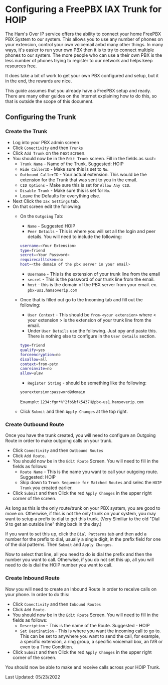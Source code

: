 # Configuring a FreePBX IAX Trunk for HOIP

The Ham's Over IP service offers the ability to connect your home FreePBX PBX System to our system. This allows you to use any number of phones on your extension, control your own voicemail anbd many other things. In many ways, it's easier to run your own PBX then it is to try to connect multiple phones to our system. The more people who can use a their own PBX is the less number of phones trying to register to our network and helps keep resources free. 

It does take a bit of work to get your own PBX configured and setup, but it in the end, the rewards are nice.

This guide assumes that you already have a FreePBX setup and ready. There are many other guides on the Internet explaining how to do this, so that is outside the scope of this document.

## Configuring the Trunk

### Create the Trunk

* Log into your PBX admin screen
* Click ```Conectivity``` and then ```Trunks```
* Click ```Add Trunk``` on the next screen.
* You should now be in the ```Edit Trunk``` screen. Fill in the fields as such:
    * ```Trunk Name``` - Name of the Trunk. Suggested: HOIP
    * ```Hide CallerID``` - Make sure this is set to ```No```.
    * ```Outbound CallerID``` - Your actual extension. This would be the extension for the Trunk that was sent to you in the email.
    * ```CID Options``` - Make sure this is set for ```Allow Any CID```.
    * ```Disable Trunk``` - Make sure this is set for ```No```.
    * Leave the Defaults for everything else.
* Next Click the ```Iax Settings``` tab.
* On that screen edit the following:
    * On the ```Outgoing``` Tab:
        * ```Name``` - Suggested HOIP
        * ```Peer Details``` - This is where you will set all the login and peer details. You will need to include the following:
  
        ```bash
        username=<Your Extension>
        type=friend
        secret=<Your Password>
        requirecalltoken=no
        host=<the domain of the pbx server in your email>
        ```

        * ```Username``` - This is the extension of your trunk line from the email
        * ```secret``` - This is the password of our trunk line from the email.
        * ```host``` - this is the domain of the PBX server from your email. ex. ```pbx-us1.hamsoverip.com```

    * Once that is filled out go to the Incoming tab and fill out the following:
        * ```User Context``` - This should be ```from-<your extension>``` where < your extension > is the extension of your trunk line from the email.
        * Under ```User Details``` use the following. Just opy and paste this. There is nothing else to configure in the ```User Details``` section.
        ```bash
        type=friend
        qualify=yes
        forceencryption=no
        disallow=all
        context=from-pstn
        canreinvite=no
        allow=ulaw
        ```
        * ```Register String``` - should be something like the following:
        ```bash
        yourextension:password@domain
        ```
        Example: ```1234:fgn*%^2fb&bfk5437H@pbx-us1.hamsoverip.com```
    * Click ```Submit``` and then ```Apply Changes``` at the top right.

### Create Outbound Route

Once you have the trunk created, you will need to configure an Outgoing Route in order to make outgoing calls on your trunk.

* Click ```Conectivity``` and then ```Outbound Routes```
* Click ```Add Route```.
* You should now be in the ```Edit Route``` Screen. You will need to fill in the fields as follows:
    * ```Route Name``` - This is the name you want to call your outgoing route. Suggested: HOIP
    * Skip down to ```Trunk Sequence for Matched Routes``` and selec the ```HOIP Trunk``` you created earlier.
* Click ```Submit``` and then Click the red ```Apply Changes``` in the upper right corner of the screen.

As long as this is the only route/trunk on your PBX system, you are good to move on. Otherwise, if this is not the only trunk on your system, you may want to setup a prefix to dial to get this trunk. (Very Similiar to the old "Dial 9 to get an outside line" thing back in the day.)

If you want to set this up, click the ```Dial Patterns``` tab and then add a number for the prefix to dial, usually a single digit, in the prefix field for one of the dial patterns. Then ```Submit``` and ```Apply Changes```.

Now to select that line, all you need to do is dial the prefix and then the number you want to call. Otherwise, if you do not set this up, all you will need to do is dial the HOIP number you want to call.

### Create Inbound Route

Now you will need to create an Inbound Route in order to receive calls on your phone. In order to do this:

* Click ```Conectivity``` and then ```Inbound Routes```
* Click ```Add Route```.
* You should now be in the ```Edit Route``` Screen. You will need to fill in the fields as follows:
    * ```Description``` - This is the name of the Route. Suggested - HOIP
    * ```Set Destination``` - This is where you want the incoming call to go to. This can be set to anywhere you want to send the call, for example, a specific extension, a ring group, a specific voicemail box, an IVR or even to a Time Condition.
* Click ```Submit``` and then Click the red ```Apply Changes``` in the upper right corner of the screen.

You should now be able to make and receive calls across your HOIP Trunk.

Last Updated: 05/23/2022